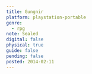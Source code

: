 ```yaml
---
title: Gungnir
platform: playstation-portable
genre:
  - rpg
note: Sealed
digital: false
physical: true
guide: false
pending: false
posted: 2014-02-11
---
```

